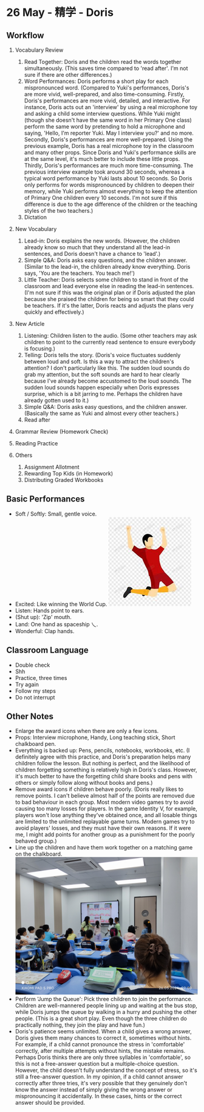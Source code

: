 # 26 May - 精学 - Doris

## Workflow

1. Vocabulary Review

   1. Read Together: Doris and the children read the words together simultaneously. (This saves time compared to 'read after'. I'm not sure if there are other differences.)
   2. Word Performances: Doris performs a short play for each mispronounced word. (Compared to Yuki's performances, Doris's are more vivid, well-prepared, and also time-consuming. Firstly, Doris's performances are more vivid, detailed, and interactive. For instance, Doris acts out an 'interview' by using a real microphone toy and asking a child some interview questions. While Yuki might (though she doesn't have the same word in her Primary One class) perform the same word by pretending to hold a microphone and saying, 'Hello, I'm reporter Yuki. May I interview you?' and no more. Secondly, Doris's performances are more well-prepared. Using the previous example, Doris has a real microphone toy in the classroom and many other props. Since Doris and Yuki's performance skills are at the same level, it's much better to include these little props. Thirdly, Doris's performances are much more time-consuming. The previous interview example took around 30 seconds, whereas a typical word performance by Yuki lasts about 10 seconds. So Doris only performs for words mispronounced by children to deepen their memory, while Yuki performs almost everything to keep the attention of Primary One children every 10 seconds. I'm not sure if this difference is due to the age difference of the children or the teaching styles of the two teachers.)
   3. Dictation

2. New Vocabulary

   1. Lead-in: Doris explains the new words. (However, the children already know so much that they understand all the lead-in sentences, and Doris doesn't have a chance to 'lead'.)
   2. Simple Q&A: Doris asks easy questions, and the children answer. (Similar to the lead-in, the children already know everything. Doris says, 'You are the teachers. You teach me!')
   3. Little Teacher: Doris selects some children to stand in front of the classroom and lead everyone else in reading the lead-in sentences. (I'm not sure if this was the original plan or if Doris adjusted the plan because she praised the children for being so smart that they could be teachers. If it's the latter, Doris reacts and adjusts the plans very quickly and effectively.)

3. New Article

   1. Listening: Children listen to the audio. (Some other teachers may ask children to point to the currently read sentence to ensure everybody is focusing.)
   2. Telling: Doris tells the story. (Doris's voice fluctuates suddenly between loud and soft. Is this a way to attract the children's attention? I don't particularly like this. The sudden loud sounds do grab my attention, but the soft sounds are hard to hear clearly because I've already become accustomed to the loud sounds. The sudden loud sounds happen especially when Doris expresses surprise, which is a bit jarring to me. Perhaps the children have already gotten used to it.)
   3. Simple Q&A: Doris asks easy questions, and the children answer. (Basically the same as Yuki and almost every other teachers.)
   4. Read after

4. Grammar Review (Homework Check)
5. Reading Practice
6. Others
   1. Assignment Allotment
   2. Rewarding Top Kids (in Homework)
   3. Distributing Graded Workbooks

## Basic Performances

- Soft / Softly: Small, gentle voice.
- Excited: Like winning the World Cup.
  ![alt text](imgs/win-a-soccer-game.jpg)
- Listen: Hands point to ears.
- (Shut up): 'Zip' mouth.
- Land: One hand as spaceship 乀.
- Wonderful: Clap hands.

## Classroom Language

- Double check
- Shh
- Practice, three times
- Try again
- Follow my steps
- Do not interrupt

## Other Notes

- Enlarge the award icons when there are only a few icons.
- Props: Interview microphone, Handy, Long teaching stick, Short chalkboard pen.
- Everything is backed up: Pens, pencils, notebooks, workbooks, etc. (I definitely agree with this practice, and Doris's preparation helps many children follow the lesson. But nothing is perfect, and the likelihood of children forgetting something is relatively high in Doris's class. However, it's much better to have the forgetting child share books and pens with others or simply follow along without books and pens.)
- Remove award icons if children behave poorly. (Doris really likes to remove points. I can't believe almost half of the points are removed due to bad behaviour in each group. Most modern video games try to avoid causing too many losses for players. In the game Identity V, for example, players won't lose anything they've obtained once, and all losable things are limited to the unlimited replayable game turns. Modern games try to avoid players' losses, and they must have their own reasons. If it were me, I might add points for another group as a punishment for the poorly behaved group.)
- Line up the children and have them work together on a matching game on the chalkboard.
  ![Matching Game](/imgs/IMG_20240526_090050.jpg)
- Perform 'Jump the Queue': Pick three children to join the performance. Children are well-mannered people lining up and waiting at the bus stop, while Doris jumps the queue by walking in a hurry and pushing the other people. (This is a great short play. Even though the three children do practically nothing, they join the play and have fun.)
- Doris's patience seems unlimited. When a child gives a wrong answer, Doris gives them many chances to correct it, sometimes without hints. For example, if a child cannot pronounce the stress in 'comfortable' correctly, after multiple attempts without hints, the mistake remains. Perhaps Doris thinks there are only three syllables in 'comfortable', so this is not a free-answer question but a multiple-choice question. However, the child doesn't fully understand the concept of stress, so it's still a free-answer question. In my opinion, if a child cannot answer correctly after three tries, it's very possible that they genuinely don't know the answer instead of simply giving the wrong answer or mispronouncing it accidentally. In these cases, hints or the correct answer should be provided.

